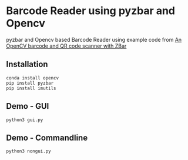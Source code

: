 # Barcode Reader using pyzbar and Opencv

pyzbar and Opencv based Barcode Reader using example code from [An OpenCV barcode and QR code scanner with ZBar](https://www.pyimagesearch.com/2018/05/21/an-opencv-barcode-and-qr-code-scanner-with-zbar/)

## Installation

```
conda install opencv 
pip install pyzbar
pip install imutils
```

## Demo - GUI

```
python3 gui.py
```

## Demo - Commandline

```
python3 nongui.py
```

